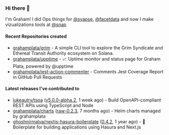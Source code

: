 ### Hi there 👋

I'm Graham! I did Ops things for [@syapse](https://github.com/syapse), [@facetdata](https://github.com/facetdata) and now I make vizualizations tools at [@snap](https://github.com/snapchat/)

#### Recent Repositories created
- [grahamplata/grim](https://github.com/grahamplata/grim) - A simple CLI tool to explore the Grim Syndicate and Ethereal Transit Authority ecosystem on Solana.
- [grahamplata/upptime](https://github.com/grahamplata/upptime) - 📈 Uptime monitor and status page for Graham Plata, powered by @upptime
- [grahamplata/jest-action-commenter](https://github.com/grahamplata/jest-action-commenter) - Comments Jest Coverage Report in GitHub Pull Requests

#### Latest releases I've contributed to


- [lukeautry/tsoa](https://github.com/lukeautry/tsoa) ([v5.0.0-alpha.2](https://github.com/lukeautry/tsoa/releases/tag/v5.0.0-alpha.2), 1 week ago) - Build OpenAPI-compliant REST APIs using TypeScript and Node
- [grahamplata/charts](https://github.com/grahamplata/charts) ([raw-0.2.3](https://github.com/grahamplata/charts/releases/tag/raw-0.2.3), 7 months ago) - Helm charts managed by grahamplata
- [ghoshnirmalya/nextjs-hasura-boilerplate](https://github.com/ghoshnirmalya/nextjs-hasura-boilerplate) ([0.4.2](https://github.com/ghoshnirmalya/nextjs-hasura-boilerplate/releases/tag/0.4.2), 1 year ago) - :art: Boilerplate for building applications using Hasura and Next.js
